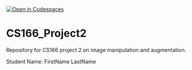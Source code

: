 [![Open in Codespaces](https://classroom.github.com/assets/launch-codespace-7f7980b617ed060a017424585567c406b6ee15c891e84e1186181d67ecf80aa0.svg)](https://classroom.github.com/open-in-codespaces?assignment_repo_id=12134730)
# CS166_Project2

Repository for CS166 project 2 on image manipulation and augmentation.

Student Name: FirstName LastName
